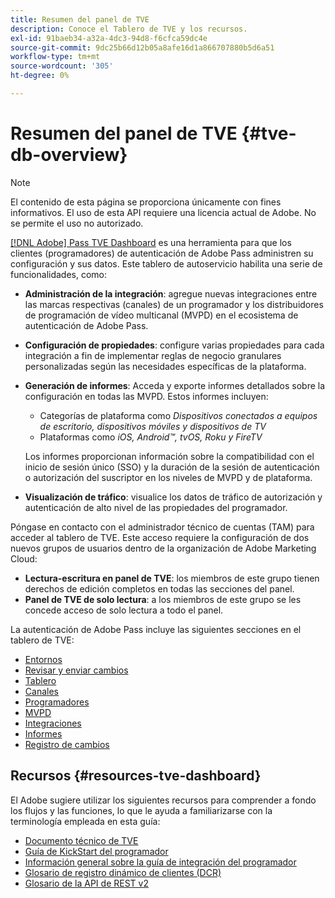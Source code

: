 ```yaml
---
title: Resumen del panel de TVE
description: Conoce el Tablero de TVE y los recursos.
exl-id: 91baeb34-a32a-4dc3-94d8-f6cfca59dc4e
source-git-commit: 9dc25b66d12b05a8afe16d1a866707880b5d6a51
workflow-type: tm+mt
source-wordcount: '305'
ht-degree: 0%

---
```


# Resumen del panel de TVE {#tve-db-overview}

>[!NOTE]
>
>El contenido de esta página se proporciona únicamente con fines informativos. El uso de esta API requiere una licencia actual de Adobe. No se permite el uso no autorizado.

[[!DNL Adobe] Pass TVE Dashboard](https://experience.adobe.com/pass/authentication) es una herramienta para que los clientes (programadores) de autenticación de Adobe Pass administren su configuración y sus datos. Este tablero de autoservicio habilita una serie de funcionalidades, como:

* **Administración de la integración**: agregue nuevas integraciones entre las marcas respectivas (canales) de un programador y los distribuidores de programación de vídeo multicanal (MVPD) en el ecosistema de autenticación de Adobe Pass.

* **Configuración de propiedades**: configure varias propiedades para cada integración a fin de implementar reglas de negocio granulares personalizadas según las necesidades específicas de la plataforma.

* **Generación de informes**: Acceda y exporte informes detallados sobre la configuración en todas las MVPD. Estos informes incluyen:
   * Categorías de plataforma como *Dispositivos conectados a equipos de escritorio, dispositivos móviles y dispositivos de TV*
   * Plataformas como *iOS, Android™, tvOS, Roku y FireTV*

  Los informes proporcionan información sobre la compatibilidad con el inicio de sesión único (SSO) y la duración de la sesión de autenticación o autorización del suscriptor en los niveles de MVPD y de plataforma.

* **Visualización de tráfico**: visualice los datos de tráfico de autorización y autenticación de alto nivel de las propiedades del programador.

Póngase en contacto con el administrador técnico de cuentas (TAM) para acceder al tablero de TVE. Este acceso requiere la configuración de dos nuevos grupos de usuarios dentro de la organización de Adobe Marketing Cloud:

* **Lectura-escritura en panel de TVE**: los miembros de este grupo tienen derechos de edición completos en todas las secciones del panel.
* **Panel de TVE de solo lectura**: a los miembros de este grupo se les concede acceso de solo lectura a todo el panel.

La autenticación de Adobe Pass incluye las siguientes secciones en el tablero de TVE:

* [Entornos](/help/authentication/user-guide-tve-dashboard/tve-dashboard-environments.md)
* [Revisar y enviar cambios](/help/authentication/user-guide-tve-dashboard/tve-dashboard-review-push-changes.md)
* [Tablero](/help/authentication/user-guide-tve-dashboard/tve-dashboard-home.md)
* [Canales](/help/authentication/user-guide-tve-dashboard/tve-dashboard-channels.md)
* [Programadores](/help/authentication/user-guide-tve-dashboard/tve-dashboard-programmers.md)
* [MVPD](/help/authentication/user-guide-tve-dashboard/tve-dashboard-mvpds.md)
* [Integraciones](/help/authentication/user-guide-tve-dashboard/tve-dashboard-integrations.md)
* [Informes](/help/authentication/user-guide-tve-dashboard/tve-dashboard-reports.md)
* [Registro de cambios](/help/authentication/user-guide-tve-dashboard/tve-dashboard-changes-log.md)

## Recursos {#resources-tve-dashboard}

El Adobe sugiere utilizar los siguientes recursos para comprender a fondo los flujos y las funciones, lo que le ayuda a familiarizarse con la terminología empleada en esta guía:

* [Documento técnico de TVE](/help/authentication/kickstart/technical-paper.md)
* [Guía de KickStart del programador](/help/authentication/kickstart/programmer-kickstart-guide.md)
* [Información general sobre la guía de integración del programador](/help/authentication/integration-guide-programmers/programmer-integration-guide-overview.md)
* [Glosario de registro dinámico de clientes (DCR)](/help/authentication/integration-guide-programmers/rest-apis/rest-api-dcr/dynamic-client-registration-glossary.md)
* [Glosario de la API de REST v2](/help/authentication/integration-guide-programmers/rest-apis/rest-api-v2/rest-api-v2-glossary.md)
